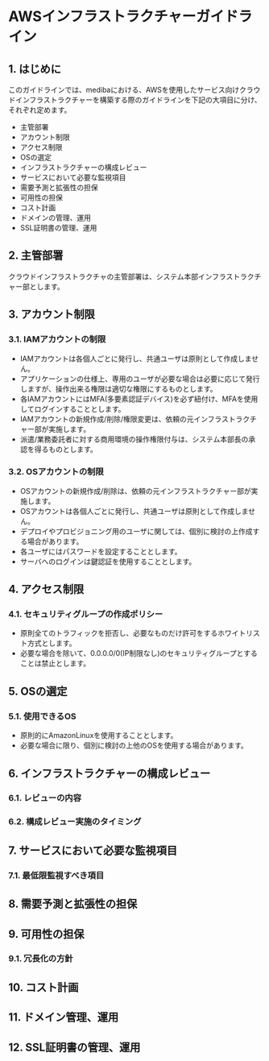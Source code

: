 # AWSインフラストラクチャーガイドライン

## 1. はじめに
このガイドラインでは、medibaにおける、AWSを使用したサービス向けクラウドインフラストラクチャーを構築する際のガイドラインを下記の大項目に分け、それぞれ定めます。

- 主管部署
- アカウント制限
- アクセス制限
- OSの選定
- インフラストラクチャーの構成レビュー
- サービスにおいて必要な監視項目
- 需要予測と拡張性の担保
- 可用性の担保
- コスト計画
- ドメインの管理、運用
- SSL証明書の管理、運用

## 2. 主管部署

クラウドインフラストラクチャの主管部署は、システム本部インフラストラクチャー部とします。

## 3. アカウント制限
### 3.1. IAMアカウントの制限

- IAMアカウントは各個人ごとに発行し、共通ユーザは原則として作成しません。
- アプリケーションの仕様上、専用のユーザが必要な場合は必要に応じて発行しますが、操作出来る権限は適切な権限にするものとします。
- 各IAMアカウントにはMFA(多要素認証デバイス)を必ず紐付け、MFAを使用してログインすることとします。
- IAMアカウントの新規作成/削除/権限変更は、依頼の元インフラストラクチャー部が実施します。
- 派遣/業務委託者に対する商用環境の操作権限付与は、システム本部長の承認を得るものとします。

### 3.2. OSアカウントの制限

- OSアカウントの新規作成/削除は、依頼の元インフラストラクチャー部が実施します。
- OSアカウントは各個人ごとに発行し、共通ユーザは原則として作成しません。
- デプロイやプロビジョニング用のユーザに関しては、個別に検討の上作成する場合があります。
- 各ユーザにはパスワードを設定することとします。
- サーバへのログインは鍵認証を使用することとします。

## 4. アクセス制限
### 4.1. セキュリティグループの作成ポリシー

- 原則全てのトラフィックを拒否し、必要なものだけ許可をするホワイトリスト方式とします。
- 必要な場合を除いて、0.0.0.0/0(IP制限なし)のセキュリティグループとすることは禁止とします。

## 5. OSの選定
### 5.1. 使用できるOS

- 原則的にAmazonLinuxを使用することとします。
- 必要な場合に限り、個別に検討の上他のOSを使用する場合があります。

## 6. インフラストラクチャーの構成レビュー
### 6.1. レビューの内容
### 6.2. 構成レビュー実施のタイミング

## 7. サービスにおいて必要な監視項目
### 7.1. 最低限監視すべき項目

## 8. 需要予測と拡張性の担保

## 9. 可用性の担保
### 9.1. 冗長化の方針

## 10. コスト計画

## 11. ドメイン管理、運用

## 12. SSL証明書の管理、運用
